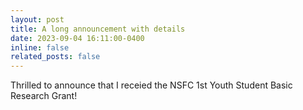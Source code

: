 ```yaml
---
layout: post
title: A long announcement with details
date: 2023-09-04 16:11:00-0400
inline: false
related_posts: false
---
```


Thrilled to announce that I receied the NSFC 1st Youth Student Basic Research Grant!



